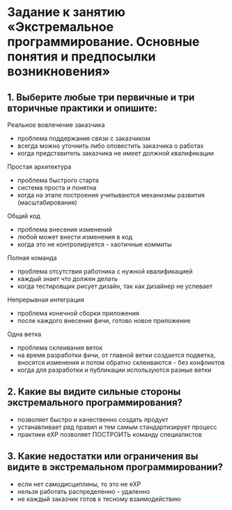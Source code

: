 # Задание к занятию «Экстремальное программирование. Основные понятия и предпосылки возникновения»

## 1. Выберите любые три первичные и три вторичные практики и опишите:

Реальное вовлечение заказчика
 - проблема поддержания связи с заказчиком
 - всегда можно уточнить либо оповестить заказчика о работах
 - когда представитель заказчика не имеет должной квалификации

Простая архитектура
 - проблема быстрого старта
 - система проста и понятна
 - когда на этапе построения учитываются механизмы развития (масштабирования)

Общий код
 - проблема внесения изменений
 - любой может внести изменения в код
 - когда это не контролируется - хаотичные коммиты

Полная команда
 - проблема отсутствия работника с нужной квалификацией
 - каждый знает что должен делать
 - когда тестировщик рисует дизайн, так как дизайнер не успевает

Непрерывная интеграция
 - проблема конечной сборки приложения
 - после каждого внесения фичи, готово новое приложение

Одна ветка
 - проблема склеивания веток
 - на время разработки фичи, от главной ветки создается подветка, вносятся изменения и потом обратно склеиваются - без конфликтов
 - когда для разработки и публикации используются разные ветки

## 2. Какие вы видите сильные стороны экстремального программирования?
 - позволяет быстро и качественно создать продукт
 - устанавливает ряд правил и тем самым стандартизирует процесс
 - практики eXP позволяет ПОСТРОИТЬ команду специалистов
## 3. Какие недостатки или ограничения вы видите в экстремальном программировании?
 - если нет самодисциплины, то это не eXP
 - нельзя работать распределенно - удаленно
 - не каждый заказчик готов к тесному взаимодействию
